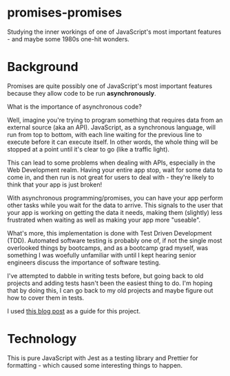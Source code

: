 # promises-promises
Studying the inner workings of one of JavaScript's most important features - and maybe some 1980s one-hit wonders.

# Background
Promises are quite possibly one of JavaScript's most important features because they allow code to be run **asynchronously**.

What is the importance of asynchronous code?

Well, imagine you're trying to program something that requires data from an external source (aka an API). JavaScript, as a synchronous language, will run from top to bottom, with each line waiting for the previous line to execute before it can execute itself. In other words, the whole thing will be stopped at a point until it's clear to go (like a traffic light).

This can lead to some problems when dealing with APIs, especially in the Web Development realm. Having your entire app stop, wait for some data to come in, and then run is not great for users to deal with - they're likely to think that your app is just broken!

With asynchronous programming/promises, you can have your app perform other tasks while you wait for the data to arrive. This signals to the user that your app is working on getting the data it needs, making them (slightly) less frustrated when waiting as well as making your app more "useable".

What's more, this implementation is done with Test Driven Development (TDD). Automated software testing is probably one of, if not the single most overlooked things by bootcamps, and as a bootcamp grad myself, was something I was woefully unfamiliar with until I kept hearing senior engineers discuss the importance of software testing.

I've attempted to dabble in writing tests before, but going back to old projects and adding tests hasn't been the easiest thing to do. I'm hoping that by doing this, I can go back to my old projects and maybe figure out how to cover them in tests.

I used [this blog post](https://www.mauriciopoppe.com/notes/computer-science/computation/promises/#) as a guide for this project.

# Technology

This is pure JavaScript with Jest as a testing library and Prettier for formatting - which caused some interesting things to happen.
